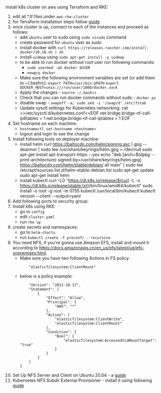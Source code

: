 install k8s cluster on aws using Terraform and RKE:

1) edit all *.tf files under `aws-rke-cluster`
2) for Terraform installation steps follow [guide](readme_terraform.md)
3) once cluster is up, connect to each of the instances and proceed as follows:
	* add `ubuntu` user to sudo using `sudo visudo` command
	* create password for `ubuntu` user as sudo
	* install docker with `curl https://releases.rancher.com/install-docker/20.10.sh | sh`
	* install `uidmap` using `sudo apt-get install -y uidmap`
	* to be able to run docker without root user run following commands:
		* `sudo usermod -aG docker $USER`
		* `newgrp docker`
	* Make sure the following environment variables are set (or add them to ~/.bashrc):
		`export PATH=/usr/bin:$PATH`
		`export DOCKER_HOST=unix:///run/user/1000/docker.sock`
	* Apply the changes - `source ~/.bashrc`
	* Check that you can run docker commands without sudo - `docker ps`
	* disable swap - `swapoff -a; sudo sed -i '/swap/d' /etc/fstab`
	* Update sysctl settings for Kubernetes networking:
		cat >>/etc/sysctl.d/kubernetes.conf<<EOF
		net.bridge.bridge-nf-call-ip6tables = 1
		net.bridge.bridge-nf-call-iptables = 1
		EOF
4) Set hostname on each machine:
	* `hostnamectl set-hostname <hostname>`
	* logout and login to see the change
5) Install following tools on deployer machine:
	* install helm
		curl https://baltocdn.com/helm/signing.asc | gpg --dearmor | sudo tee /usr/share/keyrings/helm.gpg > /dev/null
		sudo apt-get install apt-transport-https --yes
		echo "deb [arch=$(dpkg --print-architecture) signed-by=/usr/share/keyrings/helm.gpg] https://baltocdn.com/helm/stable/debian/ all main" | sudo tee /etc/apt/sources.list.d/helm-stable-debian.list
		sudo apt-get update
		sudo apt-get install helm
	* install kubectl
		curl -LO "https://dl.k8s.io/release/$(curl -L -s https://dl.k8s.io/release/stable.txt)/bin/linux/amd64/kubectl"
		sudo install -o root -g root -m 0755 kubectl /usr/local/bin/kubectl
		kubectl version --client --output=yaml
6) Add following ports to security group:
7) Install k8s using RKE:
	* go to `config`
	* edit `cluster.yaml`
	* run `rke up`
8) create secrets and namespaces:
	* go to `helm-charts`
	* run `kubectl create -f preconf/ --recursive`
7) You need NFS, if you're gonna use Amazon EFS, install and mount it according to https://docs.amazonaws.cn/en_us/efs/latest/ug/efs-onpremises.html. 
	* Make sure you have two following Actions in FS policy:
		```   "elasticfilesystem:ClientWrite",
            "elasticfilesystem:ClientMount"
        ```
    * below is a policy example:
    	```{
		    "Version": "2012-10-17",
		    "Statement": [
		        {
		            "Effect": "Allow",
		            "Principal": {
		                "AWS": "*"
		            },
		            "Action": [
		                "elasticfilesystem:ClientWrite",
		                "elasticfilesystem:ClientMount"
		            ],
		            "Condition": {
		                "Bool": {
		                    "elasticfilesystem:AccessedViaMountTarget": "true"
		                }
		            }
		        }
		    ]
		}
		```
8) Set Up NFS Server and Client on Ubuntu 20.04 - a [guide](https://citizix.com/how-to-set-up-nfs-server-and-client-on-ubuntu-20-04/)
9) Kubernetes NFS Subdir External Provisioner - install it using following [guide](https://github.com/kubernetes-sigs/nfs-subdir-external-provisioner)
